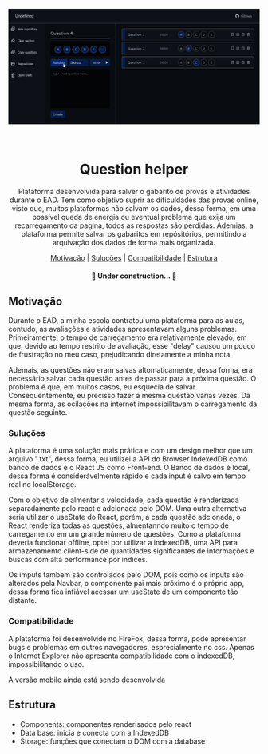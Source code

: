 ![Demonstration](public/question-helper.gif)

<br />

<h1 align="center">Question helper</h1>
<p align="center">Plataforma desenvolvida para salver o gabarito de provas e atividades durante o EAD. Tem como objetivo suprir as dificuldades das provas online, visto que, muitos plataformas não salvam os dados, dessa forma, em uma possível queda de energia ou eventual problema que exija um recarregamento da pagina, todos as respostas são perdidas. Ademias, a plataforma permite salvar os gabaritos em repósitórios, permitindo a arquivação dos dados de forma mais organizada.</p>

<p align="center">
 <a href="#motivacao">Motivação</a> |
 <a href="#solucoes">Suluções</a> |
 <a href="#compatibilidade">Compatibilidade</a> |
 <a href="#estrutura">Estrutura</a>
</p>

<h4 align="center"> 
	🚧  Under construction...  🚧
</h4>


<div id="motivacao" />

## Motivação

Durante o EAD, a minha escola contratou uma plataforma para as aulas, contudo, as avaliações e atividades apresentavam alguns problemas. Primeiramente, o tempo de carregamento era relativamente elevado, em que, devido ao tempo restrito de avaliação, esse "delay" causou um pouco de frustração no meu caso, prejudicando diretamente a minha nota.

Ademais, as questões não eram salvas altomaticamente, dessa forma, era necessário salvar cada questão antes de passar para a próxima questão. O problema é que, em muitos casos, eu esquecia de salvar. Consequentemente, eu precisso fazer a mesma questão várias vezes. Da mesma forma, as ocilações na internet impossibilitavam o carregamento da questão seguinte.

<div id="solucoes" />

### Suluções

A plataforma é uma solução mais prática e com um design melhor que um arquivo ".txt", dessa forma, eu utilizei a API do Browser IndexedDB como banco de dados e o React JS como Front-end. O Banco de dados é local, dessa forma é considerávelmente rápido e cada input é salvo em tempo real no localStorage.

Com o objetivo de almentar a velocidade, cada questão é renderizada separadamente pelo react e adcionada pelo DOM. Uma outra alternativa seria utilizar o useState do React, porém, a cada questão adcionada, o React renderiza todas as questões, almentanndo muito o tempo de carregamento em um grande número de questões.
Como a plataforma deveria funcionar offline, optei por utilizar a indexedDB, uma API para armazenamento client-side de quantidades significantes de informações e buscas com alta performance por índices.

Os imputs tambem são controlados pelo DOM, pois como os inputs são alterados pela Navbar, o componente pai mais próximo é o próprio app, dessa forma fica infiável acessar um useState de um componente tão distante.

<div id="compatibilidade" />

### Compatibilidade

A plataforma foi desenvolvide no FireFox, dessa forma, pode apresentar bugs e problemas em outros navegadores, esprecialmente no css. Apenas o Internet Explorer não apresenta compatibilidade com o indexedDB, impossibilitando o uso.

A versão mobile ainda está sendo desenvolvida
<div id="estrutura" />

## Estrutura

- Components: componentes renderisados pelo react
- Data base: inicia e conecta com a IndexedDB
- Storage: funções que conectam o DOM com a database
